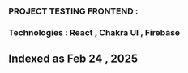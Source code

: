 ### PROJECT TESTING FRONTEND : 

### Technologies :  React , Chakra UI , Firebase 

## Indexed as Feb 24 , 2025


